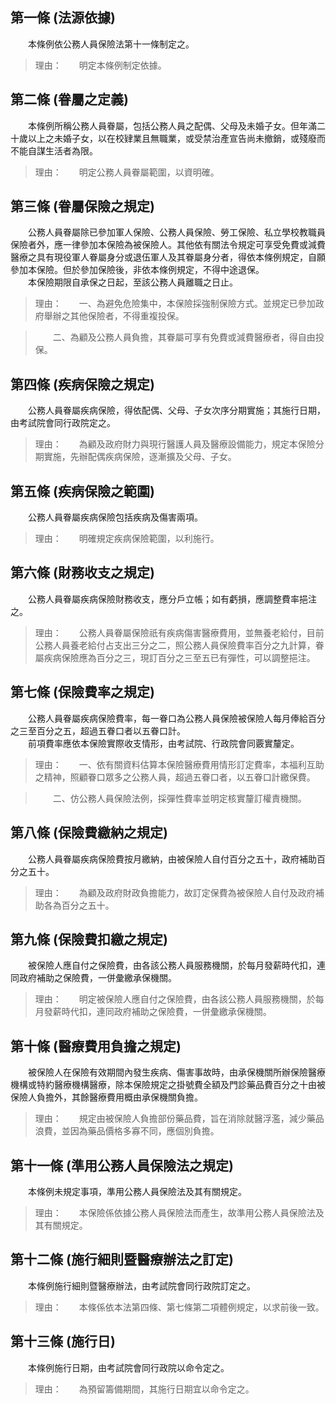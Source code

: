 第一條 (法源依據)
-----------------
　　本條例依公務人員保險法第十一條制定之。  
> 理由：　　明定本條例制定依據。



第二條 (眷屬之定義)
-------------------
　　本條例所稱公務人員眷屬，包括公務人員之配偶、父母及未婚子女。但年滿二十歲以上之未婚子女，以在校肄業且無職業，或受禁治產宣告尚未撤銷，或殘廢而不能自謀生活者為限。  
> 理由：　　明定公務人員眷屬範圍，以資明確。



第三條 (眷屬保險之規定)
-----------------------
　　公務人員眷屬除已參加軍人保險、公務人員保險、勞工保險、私立學校教職員保險者外，應一律參加本保險為被保險人。其他依有關法令規定可享受免費或減費醫療之具有現役軍人眷屬身分或退伍軍人及其眷屬身分者，得依本條例規定，自願參加本保險。但於參加保險後，非依本條例規定，不得中途退保。  
　　本保險期限自承保之日起，至該公務人員離職之日止。  
> 理由：　　一、為避免危險集中，本保險採強制保險方式。並規定已參加政府舉辦之其他保險者，不得重複投保。

> 　　二、為顧及公務人員負擔，其眷屬可享有免費或減費醫療者，得自由投保。



第四條 (疾病保險之規定)
-----------------------
　　公務人員眷屬疾病保險，得依配偶、父母、子女次序分期實施；其施行日期，由考試院會同行政院定之。  
> 理由：　　為顧及政府財力與現行醫護人員及醫療設備能力，規定本保險分期實施，先辦配偶疾病保險，逐漸擴及父母、子女。



第五條 (疾病保險之範圍)
-----------------------
　　公務人員眷屬疾病保險包括疾病及傷害兩項。  
> 理由：　　明確規定疾病保險範圍，以利施行。



第六條 (財務收支之規定)
-----------------------
　　公務人員眷屬疾病保險財務收支，應分戶立帳；如有虧損，應調整費率挹注之。  
> 理由：　　公務人員眷屬保險祇有疾病傷害醫療費用，並無養老給付，目前公務人員養老給付占支出三分之二，照公務人員保險費率百分之九計算，眷屬疾病保險應為百分之三，現訂百分之三至五已有彈性，可以調整挹注。



第七條 (保險費率之規定)
-----------------------
　　公務人員眷屬疾病保險費率，每一眷口為公務人員保險被保險人每月俸給百分之三至百分之五，超過五眷口者以五眷口計。  
　　前項費率應依本保險實際收支情形，由考試院、行政院會同覈實釐定。  
> 理由：　　一、依有關資料估算本保險醫療費用情形訂定費率，本福利互助之精神，照顧眷口眾多之公務人員，超過五眷口者，以五眷口計繳保費。

> 　　二、仿公務人員保險法例，採彈性費率並明定核實釐訂權責機關。



第八條 (保險費繳納之規定)
-------------------------
　　公務人員眷屬疾病保險費按月繳納，由被保險人自付百分之五十，政府補助百分之五十。  
> 理由：　　為顧及政府財政負擔能力，故訂定保費為被保險人自付及政府補助各為百分之五十。



第九條 (保險費扣繳之規定)
-------------------------
　　被保險人應自付之保險費，由各該公務人員服務機關，於每月發薪時代扣，連同政府補助之保險費，一併彙繳承保機關。  
> 理由：　　明定被保險人應自付之保險費，由各該公務人員服務機關，於每月發薪時代扣，連同政府補助之保險費，一併彙繳承保機關。



第十條 (醫療費用負擔之規定)
---------------------------
　　被保險人在保險有效期間內發生疾病、傷害事故時，由承保機關所辦保險醫療機構或特約醫療機構醫療，除本保險規定之掛號費全額及門診藥品費百分之十由被保險人負擔外，其餘醫療費用概由承保機關負擔。  
> 理由：　　規定由被保險人負擔部份藥品費，旨在消除就醫浮濫，減少藥品浪費，並因為藥品價格多寡不同，應個別負擔。



第十一條 (準用公務人員保險法之規定)
-----------------------------------
　　本條例未規定事項，準用公務人員保險法及其有關規定。  
> 理由：　　本保險係依據公務人員保險法而產生，故準用公務人員保險法及其有關規定。



第十二條 (施行細則暨醫療辦法之訂定)
-----------------------------------
　　本條例施行細則暨醫療辦法，由考試院會同行政院訂定之。  
> 理由：　　本條係依本法第四條、第七條第二項體例規定，以求前後一致。



第十三條 (施行日)
-----------------
　　本條例施行日期，由考試院會同行政院以命令定之。  
> 理由：　　為預留籌備期間，其施行日期宜以命令定之。